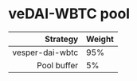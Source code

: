 # veDAI-WBTC pool
|Strategy | Weight |
|-------: | --------|
|vesper-dai-wbtc  | 95%     |
|Pool buffer | 5%     |
